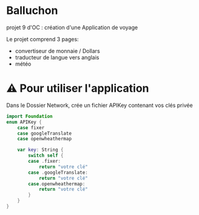 # Balluchon
projet 9 d'OC : création d'une Application de voyage

Le projet comprend 3 pages: 

- convertiseur de monnaie / Dollars
- traducteur de langue vers anglais
- météo

# ⚠️ Pour utiliser l'application 
Dans le Dossier Network, crée un fichier APIKey contenant vos clés privée

```swift
import Foundation
enum APIKey {
    case fixer
    case googleTranslate
    case openwheathermap

    var key: String {
        switch self {
        case .fixer:
            return "votre clé"
        case .googleTranslate:
            return "votre clé"
        case.openwheathermap:
            return "votre clé"
        }
    }
}
```
